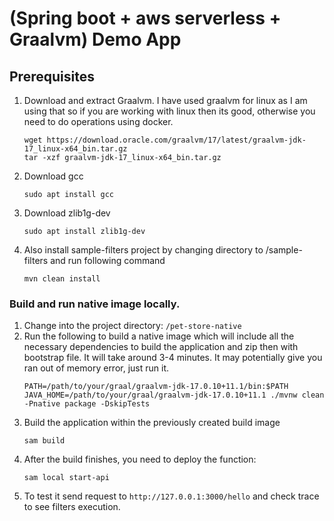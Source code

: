 # (Spring boot + aws serverless + Graalvm) Demo App

## Prerequisites
1. Download and extract Graalvm. I have used graalvm for linux as I am using that so if you are working with linux then its good, otherwise you need to do operations using docker.
    ```
    wget https://download.oracle.com/graalvm/17/latest/graalvm-jdk-17_linux-x64_bin.tar.gz
    tar -xzf graalvm-jdk-17_linux-x64_bin.tar.gz
    ```
2. Download gcc
    ```
    sudo apt install gcc
    ```
3. Download zlib1g-dev
    ```
    sudo apt install zlib1g-dev
    ```
4. Also install sample-filters project by changing directory to /sample-filters and run following command
    ```
    mvn clean install
    ```

### Build and run native image locally.

1. Change into the project directory: `/pet-store-native`
2. Run the following to build a native image which will include all the necessary dependencies to build the application and zip then with bootstrap file. It will take around 3-4 minutes. It may potentially give you ran out of memory error, just run it.
    ```
    PATH=/path/to/your/graal/graalvm-jdk-17.0.10+11.1/bin:$PATH JAVA_HOME=/path/to/your/graal/graalvm-jdk-17.0.10+11.1 ./mvnw clean -Pnative package -DskipTests
    ```
3. Build the application within the previously created build image
    ```
    sam build
    ```
4. After the build finishes, you need to deploy the function:
    ```
    sam local start-api
    ```
5. To test it send request to `http://127.0.0.1:3000/hello` and check trace to see filters execution.